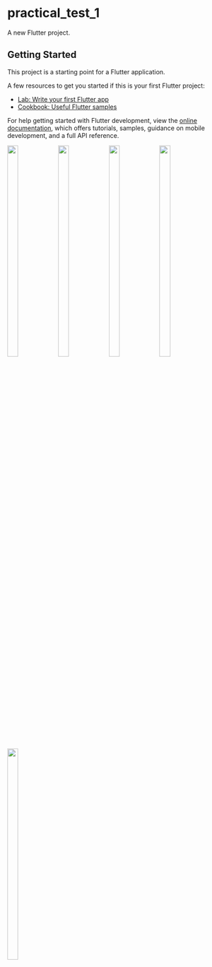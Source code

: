 # practical_test_1

A new Flutter project.

## Getting Started

This project is a starting point for a Flutter application.

A few resources to get you started if this is your first Flutter project:

- [Lab: Write your first Flutter app](https://docs.flutter.dev/get-started/codelab)
- [Cookbook: Useful Flutter samples](https://docs.flutter.dev/cookbook)

For help getting started with Flutter development, view the
[online documentation](https://docs.flutter.dev/), which offers tutorials,
samples, guidance on mobile development, and a full API reference.
<p>
  <img src = "https://user-images.githubusercontent.com/114208600/233923402-2f6acfd4-78f3-4a20-8e31-2838815a9416.jpg" width=22% height=35%>
   <img src = "https://user-images.githubusercontent.com/114208600/233923411-fa2d137f-244d-4a74-ac06-cbf1637d5ca4.jpg" width=22% height=35%>
   <img src = "https://user-images.githubusercontent.com/114208600/233923428-43788ea3-3237-4d29-8221-bde58e238c9b.jpg" width=22% height=35%>
   <img src = "https://user-images.githubusercontent.com/114208600/233923444-8f3e3e13-10aa-44f4-9ab7-96df4b79f2e2.jpg" width=22% height=35%>
   <img src = "https://user-images.githubusercontent.com/114208600/233923459-b097bc2f-1aed-40d1-8931-ef49340cfa72.jpg" width=22% height=35%>
 
</p>
